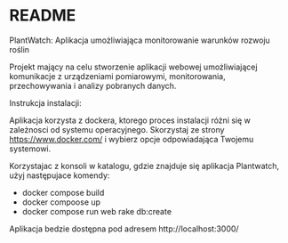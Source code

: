 # README

PlantWatch: Aplikacja umożliwiająca monitorowanie warunków rozwoju roślin

Projekt mający na celu stworzenie aplikacji webowej umożliwiającej komunikacje z urządzeniami pomiarowymi, monitorowania, przechowywania i analizy pobranych danych.

Instrukcja instalacji:

Aplikacja korzysta z dockera, ktorego proces instalacji różni się w zależnosci od systemu operacyjnego.
Skorzystaj ze strony https://www.docker.com/ i wybierz opcje odpowiadająca Twojemu systemowi.

Korzystajac z konsoli w katalogu, gdzie znajduje się aplikacja Plantwatch, użyj następujace komendy:
- docker compose build
- docker compoose up
- docker compose run web rake db:create

Aplikacja bedzie dostępna pod adresem http://localhost:3000/


